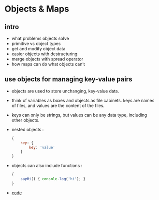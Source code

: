 # Objects & Maps


## intro

-   what problems objects solve
-   primitive vs object types
-   get and modify object data
-   easier objects with destructuring
-   merge objects with spread operator
-   how maps can do what objects can&rsquo;t


## use objects for managing key-value pairs

-   objects are used to store unchanging, key-value data.
-   think of variables as boxes and objects as file cabinets. keys are names of files, and values are the content of the files.
-   keys can only be strings, but values can be any data type, including other objects.
-   nested objects :
    
    ```js
    {
        key: {
            key: 'value'
        }
    }
    ```

-   objects can also include functions :
    
    ```js
    {
        sayHi() { console.log('hi'); }
    }
    ```

-   [code](step_01/src/app.js)
